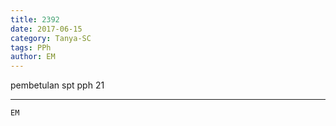 ```yaml
---
title: 2392
date: 2017-06-15
category: Tanya-SC
tags: PPh
author: EM
---
```


pembetulan spt pph 21

---



`EM`
